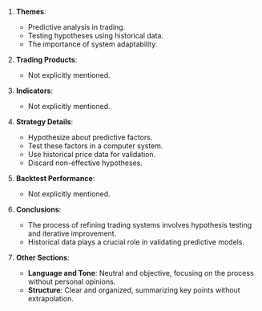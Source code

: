 1. **Themes**: 
   - Predictive analysis in trading.
   - Testing hypotheses using historical data.
   - The importance of system adaptability.

2. **Trading Products**:
   - Not explicitly mentioned.

3. **Indicators**:
   - Not explicitly mentioned.

4. **Strategy Details**:
   - Hypothesize about predictive factors.
   - Test these factors in a computer system.
   - Use historical price data for validation.
   - Discard non-effective hypotheses.

5. **Backtest Performance**:
   - Not explicitly mentioned.

6. **Conclusions**:
   - The process of refining trading systems involves hypothesis testing and iterative improvement.
   - Historical data plays a crucial role in validating predictive models.

7. **Other Sections**:
   - **Language and Tone**: Neutral and objective, focusing on the process without personal opinions.
   - **Structure**: Clear and organized, summarizing key points without extrapolation.
